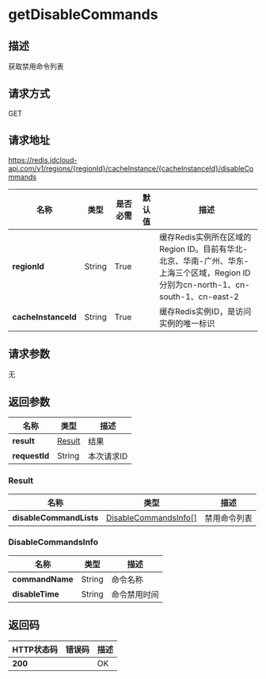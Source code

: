 # getDisableCommands


## 描述
获取禁用命令列表

## 请求方式
GET

## 请求地址
https://redis.jdcloud-api.com/v1/regions/{regionId}/cacheInstance/{cacheInstanceId}/disableCommands

|名称|类型|是否必需|默认值|描述|
|---|---|---|---|---|
|**regionId**|String|True| |缓存Redis实例所在区域的Region ID。目前有华北-北京、华南-广州、华东-上海三个区域，Region ID分别为cn-north-1、cn-south-1、cn-east-2|
|**cacheInstanceId**|String|True| |缓存Redis实例ID，是访问实例的唯一标识|

## 请求参数
无


## 返回参数
|名称|类型|描述|
|---|---|---|
|**result**|[Result](getdisablecommands#result)|结果|
|**requestId**|String|本次请求ID|

### <div id="result">Result</div>
|名称|类型|描述|
|---|---|---|
|**disableCommandLists**|[DisableCommandsInfo[]](getdisablecommands#disablecommandsinfo)|禁用命令列表|
### <div id="disablecommandsinfo">DisableCommandsInfo</div>
|名称|类型|描述|
|---|---|---|
|**commandName**|String|命令名称|
|**disableTime**|String|命令禁用时间|

## 返回码
|HTTP状态码|错误码|描述|
|---|---|---|
|**200**||OK|
